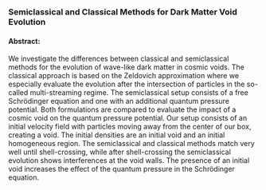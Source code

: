 ### Semiclassical and Classical Methods for Dark Matter Void Evolution

#### Abstract:
We investigate the differences between classical and semiclassical methods for the evolution of wave-like dark matter in cosmic voids. The classical approach is based on the Zeldovich approximation where we especially evaluate the evolution after the intersection of particles in the so-called multi-streaming regime. The semiclassical setup consists of a free Schrödinger equation and one with an additional quantum pressure potential. Both formulations are compared to evaluate the impact of a cosmic void on the quantum pressure potential. Our setup consists of an initial velocity field with particles moving away from the center of our box, creating a void. The initial densities are an initial void and an initial homogeneous region. The semiclassical and classical methods match very well until shell-crossing, while after shell-crossing the semiclassical evolution shows interferences at the void walls. The presence of an initial void increases the effect of the quantum pressure in the Schrödinger equation.
